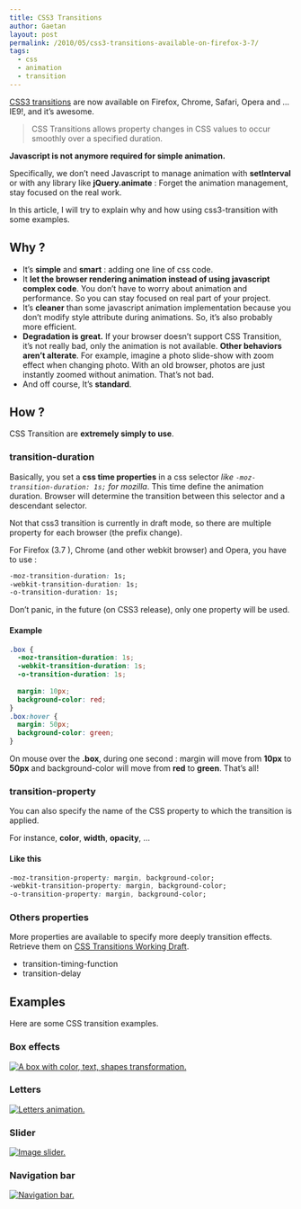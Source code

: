 ```yaml
---
title: CSS3 Transitions
author: Gaetan
layout: post
permalink: /2010/05/css3-transitions-available-on-firefox-3-7/
tags:
  - css
  - animation
  - transition
---
```


 [1]: http://www.w3.org/TR/css3-transitions/

[CSS3 transitions][1] are now available on Firefox, Chrome, Safari, Opera and … IE9!, and it’s awesome.

> CSS Transitions allows property changes in CSS values to occur smoothly over a specified duration.

**Javascript is not anymore required for simple animation.**

Specifically, we don’t need Javascript to manage animation with **setInterval** or with any library like **jQuery.animate** : Forget the animation management, stay focused on the real work.

In this article, I will try to explain why and how using css3-transition with some examples.

<!-- more -->

## Why ?

*   It’s **simple** and **smart** : adding one line of css code.
*   It **let the browser rendering animation instead of using javascript complex code**. You don’t have to worry about animation and performance. So you can stay focused on real part of your project.
*   It’s **cleaner** than some javascript animation implementation because you don’t modify style attribute during animations. So, it’s also probably more efficient.
*   **Degradation is great.** If your browser doesn’t support CSS Transition, it’s not really bad, only the animation is not available. **Other behaviors aren’t alterate**. For example, imagine a photo slide-show with zoom effect when changing photo. With an old browser, photos are just instantly zoomed without animation. That’s not bad.
*   And off course, It’s **standard**.

## How ?

CSS Transition are **extremely simply to use**.

### transition-duration

Basically, you set a **css time properties** in a css selector *like `-moz-transition-duration: 1s;` for mozilla*. This time define the animation duration. Browser will determine the transition between this selector and a descendant selector.

Not that css3 transition is currently in draft mode, so there are multiple property for each browser (the prefix change). 

For Firefox (3.7 ), Chrome (and other webkit browser) and Opera, you have to use : 

```css
-moz-transition-duration: 1s;  
-webkit-transition-duration: 1s;  
-o-transition-duration: 1s;
```

Don’t panic, in the future (on CSS3 release), only one property will be used.

#### Example

```css
.box {  
  -moz-transition-duration: 1s;  
  -webkit-transition-duration: 1s;  
  -o-transition-duration: 1s;  
  
  margin: 10px;  
  background-color: red;  
}  
.box:hover {  
  margin: 50px;  
  background-color: green;  
}
```

On mouse over the **.box**, during one second : margin will move from **10px** to **50px** and background-color will move from **red** to **green**. That’s all!

### transition-property

You can also specify the name of the CSS property to which the transition is applied.

For instance, **color**, **width**, **opacity**, …

#### Like this

```css
-moz-transition-property: margin, background-color;  
-webkit-transition-property: margin, background-color;  
-o-transition-property: margin, background-color;
```

### Others properties

More properties are available to specify more deeply transition effects. Retrieve them on [CSS Transitions Working Draft][1].

*   transition-timing-function
*   transition-delay

## Examples

Here are some CSS transition examples.

### Box effects

[![A box with color, text, shapes transformation.](http://blog.greweb.fr/wp-content/uploads/2010/05/box11.png)](http://greweb.fr/demo/css3/transition/box1/)

### Letters

[![Letters animation.](http://greweb.fr/demo/css3/transition/letters/letters.png)](http://greweb.fr/demo/css3/transition/letters/)

### Slider  

[![Image slider.](http://greweb.fr/demo/css3/transition/slider/slider.png)](http://greweb.fr/demo/css3/transition/slider/) 

### Navigation bar  

[![Navigation bar.](http://greweb.fr/demo/css3/transition/navbar/screenshot.png)](http://greweb.fr/demo/css3/transition/navbar/)

